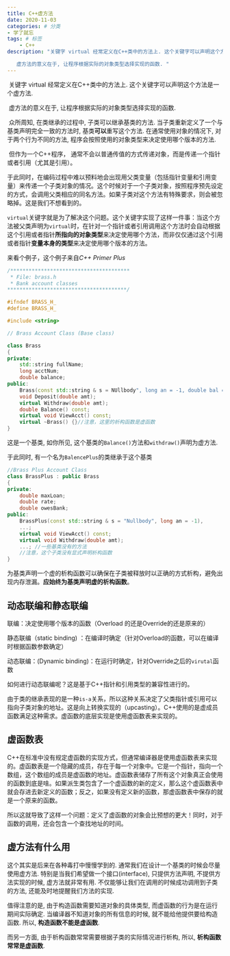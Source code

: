 ```yaml
---
title: C++虚方法
date: 2020-11-03
categories: # 分类
- 学了就忘
tags: # 标签
    - C++
description: "关键字 virtual 经常定义在C++类中的方法上. 这个关键字可以声明这个方法是一个虚方法.

​	虚方法的意义在于, 让程序根据实际的对象类型选择实现的函数. "
---
```

<!--description--->
​	关键字 virtual 经常定义在C++类中的方法上. 这个关键字可以声明这个方法是一个虚方法.

​	虚方法的意义在于, 让程序根据实际的对象类型选择实现的函数. 
<!--more-->

​	众所周知, 在类继承的过程中, 子类可以继承基类的方法. 当子类重新定义了一个与基类声明完全一致的方法时, 基类**可以**重写这个方法. 在通常使用对象的情况下, 对于两个行为不同的方法, 程序会按照使用的对象类型来决定使用哪个版本的方法. 

​	但作为一个C++程序， 通常不会以普通传值的方式传递对象，而是传递一个指针或者引用（尤其是引用）。

​	于此同时，在编码过程中难以预料地会出现用父类变量（包括指针变量和引用变量）来传递一个子类对象的情况。这个时候对于一个子类对象，按照程序预先设定的方式，会调用父类相应的同名方法。如果子类对这个方法有特殊要求，则会被忽略掉。这是我们不想看到的。

​	`virtual`关键字就是为了解决这个问题。这个关键字实现了这样一件事：当这个方法被父类声明为`virtual`时，在针对一个指针或者引用调用这个方法时会自动根据这个引用或者指针**所指向的对象类型**来决定使用哪个方法，而非仅仅通过这个引用或者指针**变量本身的类型**来决定使用哪个版本的方法。

来看个例子，这个例子来自*C++ Primer Plus*

```cpp
/***************************************
 * File: brass.h
 * Bank account classes
***************************************/

#ifndef BRASS_H_
#define BRASS_H_

#include <string>

// Brass Account Class (Base class)

class Brass
{
private:
    std::string fullName;
    long acctNum;
    double balance;
public:
    Brass(const std::string & s = NUllbody", long an = -1, double bal = 0.0);
    void Deposit(double amt);
    virtual Withdraw(double amt);
    double Balance() const;
    virtual void ViewAcct() const;
    virtual ~Brass() {}//注意，这里的析构函数是虚函数
}

```

这是一个基类, 如你所见, 这个基类的`Balance()`方法和`withdraw()`声明为虚方法.

于此同时, 有一个名为`BalencePlus`的类继承于这个基类

```cpp
//Brass Plus Account Class
class BrassPlus : public Brass
{
private:
    double maxLoan;
    double rate;
    double owesBank;
public:
    BrassPlus(const std::string & s = "Nullbody", long an = -1),
    ...;
    virtual void ViewAcct() const;
    virtual void Withdraw(double amt);
    ...; //一些基类没有的方法
    //注意，这个子类没有显式声明析构函数
}
```

为基类声明一个虚的析构函数可以确保在子类被释放时以正确的方式析构，避免出现内存泄漏。**应始终为基类声明虚的析构函数**。

## 动态联编和静态联编

联编：决定使用哪个版本的函数（Overload 的还是Override的还是原来的）

静态联编（static binding) ：在编译时确定（针对Overload的函数，可以在编译时根据函数参数确定）

动态联编：(Dynamic binding)：在运行时确定，针对Override之后的`virutal`函数

如何进行动态联编呢？这是基于C++指针和引用类型的兼容性进行的。

由于类的继承表现的是一种`is-a`关系，所以这种关系决定了父类指针或引用可以指向子类对象的地址。这是向上转换实现的（upcasting）。C++使用的是虚成员函数满足这种需求。虚函数的底层实现是使用虚函数表来实现的。

## 虚函数表

​	C++在标准中没有规定虚函数的实现方式，但通常编译器是使用虚函数表来实现的。虚函数表是一个隐藏的成员，存在于每一个对象中。它是一个指针，指向一个数组，这个数组的成员是虚函数的地址。虚函数表储存了所有这个对象真正会使用的函数到底是啥。如果派生类包含了一个虚函数的新的定义，那么这个虚函数表中就会存进去新定义的函数；反之，如果没有定义新的函数，那虚函数表中保存的就是一个原来的函数。

​	所以这就导致了这样一个问题：定义了虚函数的对象会比预想的更大！同时，对于函数的调用，还会包含一个查找地址的时间。

## 虚方法有什么用

这个其实是后来在各种毒打中慢慢学到的. 通常我们在设计一个基类的时候会尽量使用虚方法. 特别是当我们希望做一个接口(interface), 只提供方法声明, 不提供方法实现的时候, 虚方法就非常有用. 不仅能够让我们在调用的时候成功调用到子类的方法, 还能及时地提醒我们方法的实现. 

值得注意的是, 由于构造函数需要知道对象的具体类型, 而虚函数的行为是在运行期间实际确定. 当编译器不知道对象的所有信息的时候, 就不能给他提供要给构造函数. 所以, **构造函数不能是虚函数**. 

而另一方面, 由于析构函数常常需要根据子类的实际情况进行析构, 所以, **析构函数常常是虚函数**. 